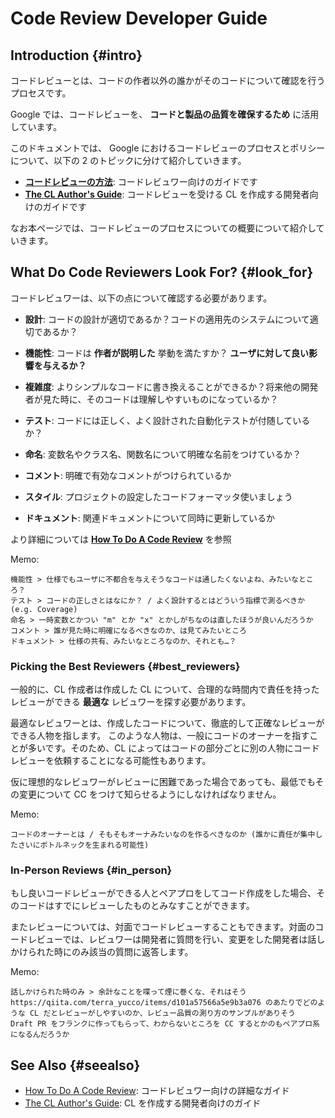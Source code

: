 # Code Review Developer Guide

## Introduction {#intro}

コードレビューとは、コードの作者以外の誰かがそのコードについて確認を行うプロセスです。

Google では、コードレビューを、 **コードと製品の品質を確保するため** に活用しています。

このドキュメントでは、 Google におけるコードレビューのプロセスとポリシーについて、以下の 2 のトピックに分けて紹介していきます。

- **[コードレビューの方法](reviewer/index.md)**: コードレビュワー向けのガイドです
- **[The CL Author's Guide](developer/index.md)**: コードレビューを受ける CL を作成する開発者向けのガイドです

なお本ページでは、コードレビューのプロセスについての概要について紹介していきます。

## What Do Code Reviewers Look For? {#look_for}

コードレビュワーは、以下の点について確認する必要があります。

- **設計**: コードの設計が適切であるか？コードの適用先のシステムについて適切であるか？

- **機能性**: コードは **作者が説明した** 挙動を満たすか？ **ユーザに対して良い影響を与えるか？**

- **複雑度**: よりシンプルなコードに書き換えることができるか？将来他の開発者が見た時に、そのコードは理解しやすいものになっているか？

- **テスト**: コードには正しく、よく設計された自動化テストが付随しているか？

- **命名**: 変数名やクラス名、関数名について明確な名前をつけているか？

- **コメント**: 明確で有効なコメントがつけられているか

- **スタイル**: プロジェクトの設定したコードフォーマッタ使いましょう

- **ドキュメント**: 関連ドキュメントについて同時に更新しているか

より詳細については **[How To Do A Code Review](reviewer/index.md)** を参照

Memo:

    機能性 > 仕様でもユーザに不都合を与えそうなコードは通したくないよね、みたいなところ？
    テスト > コードの正しさとはなにか？ / よく設計するとはどういう指標で測るべきか (e.g. Coverage)
    命名 > 一時変数とかつい "m" とか "x" とかしがちなのは直したほうが良いんだろうか
    コメント > 誰が見た時に明確になるべきなのか、は見てみたいところ
    ドキュメント > 仕様の共有、みたいなところなのか、それとも…？

### Picking the Best Reviewers {#best_reviewers}

一般的に、CL 作成者は作成した CL について、合理的な時間内で責任を持ったレビューができる **最適な** レビュワーを探す必要があります。

最適なレビュワーとは、作成したコードについて、徹底的して正確なレビューができる人物を指します。
このような人物は、一般にコードのオーナーを指すことが多いです。そのため、CL によってはコードの部分ごとに別の人物にコードレビューを依頼することになる可能性もあります。

仮に理想的なレビュワーがレビューに困難であった場合であっても、最低でもその変更について CC をつけて知らせるようにしなければなりません。

Memo:

    コードのオーナーとは / そもそもオーナみたいなのを作るべきなのか (誰かに責任が集中したさいにボトルネックを生まれる可能性)

### In-Person Reviews {#in_person}

もし良いコードレビューができる人とペアプロをしてコード作成をした場合、そのコードはすでにレビューしたものとみなすことができます。

またレビューについては、対面でコードレビューすることもできます。対面のコードレビューでは、レビュワーは開発者に質問を行い、変更をした開発者は話しかけられた時にのみ該当の質問に返答します。

Memo:

    話しかけられた時のみ > 余計なことを喋って煙に巻くな、それはそう
    https://qiita.com/terra_yucco/items/d101a57566a5e9b3a076 のあたりでどのような CL だとレビューがしやすいのか、レビュー品質の測り方のサンプルがありそう
    Draft PR をフランクに作ってもらって、わからないところを CC するとかのもペアプロ系になるんだろうか

## See Also {#seealso}

- [How To Do A Code Review](reviewer/index.md): コードレビュワー向けの詳細なガイド
- [The CL Author's Guide](developer/index.md): CL を作成する開発者向けのガイド
